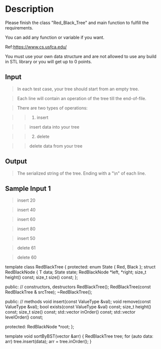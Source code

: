 # Description

Please finish the class "Red_Black_Tree" and main function to fulfill the requirements.

You can add any function or variable if you want.

Ref:https://www.cs.usfca.edu/

You must use your own data structure and are not allowed to use any build in STL library or you will get up to 0 points.


## Input
> In each test case, your tree should start from an empty tree.

> Each line will contain an operation of the tree till the end-of-file.

> There are two types of operations:

>> 1. insert <data>

>> insert data into your tree

>> 2. delete <data>

>> delete data from your tree


## Output
> The serialized string of the tree.
> Ending with a "\n" of each line.

## Sample Input 1
> insert 20

> insert 40

> insert 60

> insert 80

> insert 50

> delete 61

> delete 60


template <typename ValueType>
class RedBlackTree {
protected:
	enum State { Red, Black };
    struct RedBlackNode {
    	T data;
        State state;
        RedBlackNode *left, *right;
        size_t height() const;
 		size_t size() const; 
    };
    
public: // constructors, destructors
    RedBlackTree();
    RedBlackTree(const RedBlackTree & srcTree);
    ~RedBlackTree();

public: // methods
    void insert(const ValueType &val);
    void remove(const ValueType &val);
    bool exists(const ValueType &val) const;
    size_t height() const;
    size_t size() const;
    std::vector<ValueType> inOrder() const;
    std::vector<ValueType> levelOrder() const;

protected:
    RedBlackNode *root;
};

template <typename T>
void sortByBST(vector<T> &arr) {
    RedBlackTree<T> tree;
    for (auto data: arr)
        tree.insert(data);
    arr = tree.inOrder();
}


